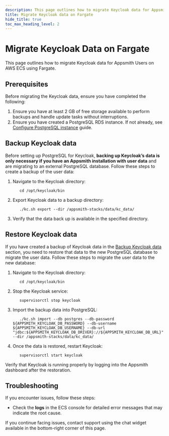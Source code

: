 ```yaml
---
description: This page outlines how to migrate Keycloak data for Appsmith Users on AWS ECS using Fargate.
title: Migrate Keycloak data on Fargate
hide_title: true
toc_max_heading_level: 2
---
```


# Migrate Keycloak Data on Fargate

This page outlines how to migrate Keycloak data for Appsmith Users on AWS ECS using Fargate.

## Prerequisites

Before migrating the Keycloak data, ensure you have completed the following:

1. Ensure you have at least 2 GB of free storage available to perform backups and handle update tasks without interruptions.
2. Ensure you have created a PostgreSQL RDS instance. If not already, see [Configure PostgreSQL instance](/getting-started/setup/installation-guides/aws-ecs/set-up-high-availability#configure-postgresql) guide.


## Backup Keycloak data

Before setting up PostgreSQL for Keycloak, **backing up Keycloak’s data is only necessary if you have an Appsmith installation with user data** and are migrating to an external PostgreSQL database. Follow these steps to create a backup of the user data:

1. Navigate to the Keycloak directory:
   ```
      cd /opt/keycloak/bin
   ```
2. Export Keycloak data to a backup directory:
   ```
      ./kc.sh export --dir /appsmith-stacks/data/kc_data/
   ```
3. Verify that the data back up is available in the specified directory.

## Restore Keycloak data

If you have created a backup of Keycloak data in the [Backup Keycloak data](#backup-keycloak-data-optional) section, you need to restore that data to the new PostgreSQL database to migrate the user data. Follow these steps to migrate the user data to the new database:

1. Navigate to the Keycloak directory:
   ```
      cd /opt/keycloak/bin
   ```
2. Stop the Keycloak service:
   ```
      supervisorctl stop keycloak
   ```
3. Import the backup data into PostgreSQL:
   ```
      ./kc.sh import --db postgres --db-password ${APPSMITH_KEYCLOAK_DB_PASSWORD} --db-username ${APPSMITH_KEYCLOAK_DB_USERNAME} --db-url "jdbc:${APPSMITH_KEYCLOAK_DB_DRIVER}://${APPSMITH_KEYCLOAK_DB_URL}" --dir /appsmith-stacks/data/kc_data/
   ```
4. Once the data is restored, restart Keycloak:
   ```
      supervisorctl start keycloak
   ```

Verify that Keycloak is running properly by logging into the Appsmith dashboard after the restoration.

## Troubleshooting

If you encounter issues, follow these steps:

- Check the **logs** in the ECS console for detailed error messages that may indicate the root cause.

If you continue facing issues, contact support using the chat widget available in the bottom-right corner of this page.
